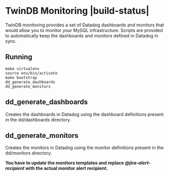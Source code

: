# TwinDB Monitoring |build-status|

TwinDB monitoring provides a set of Datadog dashboards and monitors that would allow you to monitor your MySQL 
infrastructure. Scripts are provided to automatically keep the dashboards and monitors defined in Datadog in sync.
 
## Running

    make virtualenv
    source env/bin/activate
    make bootstrap
    dd_generate_dashboards
    dd_generate_monitors
    
## dd_generate_dashboards
Creates the dashboards in Datadog using the dashboard definitions present in the dd/dashboards directory.

## dd_generate_monitors
Creates the monitors in Datadog using the monitor definitions present in the dd/monitors directory.

**You have to update the monitors templates and replace _@jira-alert-recipient_ with the actual monitor alert recipient.**